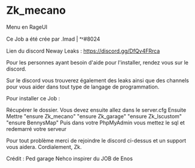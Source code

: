 # Zk_mecano

Menu en RageUI

Ce Job a été crée par .Imad | ᶻᴷ#8024

Lien du discord Neway Leaks : https://discord.gg/DfQv4FRrca

Pour les personnes ayant besoin d'aide pour l'installer, rendez vous sur le discord.

Sur le discord vous trouverez également des leaks ainsi que des channels pour vous aider dans tout type de langage de programmation.

Pour installer ce Job :

Récupérer le dossier. Vous devez ensuite allez dans le server.cfg Ensuite Mettre 
"ensure Zk_mecano"
"ensure Zk_garage"
"ensure Zk_lscustom"
"ensure BennysMap" 
Puis dans votre PhpMyAdmin vous mettez le sql et redemarré votre serveur

Pour tout problème merci de rejoindre le discord ci-dessus et un support vous aidera. Cordialement, Zk.

Crédit : Ped garage Nehco
inspirer du JOB de Enos
